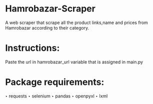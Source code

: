 # Hamrobazar-Scraper
A web scraper that scrape all the product links,name and prices from Hamrobazar according to their category.

# Instructions:
Paste the url in hamrobazar_url variable that is assigned in main.py 

# Package requirements:
‣ requests
‣ selenium
‣ pandas
‣ openpyxl
‣ lxml
